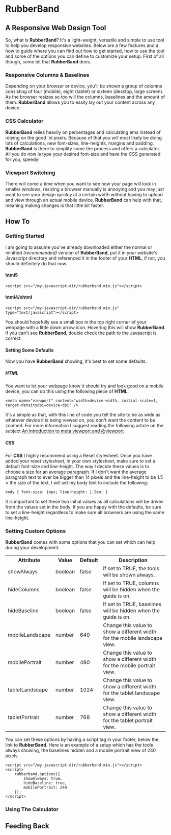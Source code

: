 # RubberBand

## A Responsive Web Design Tool

So, what is __RubberBand__? It's a light-weight, versatile and simple to use tool to help you develop responsive websites. Below are a few features and a how to guide where you can find out how to get started, how to use the tool and some of the options you can define to customize your setup. First of all though, some bit that __RubberBand__ does.

### Responsive Columns &amp; Baselines

Depending on your browser or device, you'll be shown a group of columns consisting of four (mobile), eight (tablet) or sixteen (desktop, large screen). As the browser resizes so too will the columns, baselines and the amount of them. __RubberBand__ allows you to easily lay out your content across any device.

### CSS Calculator

__RubberBand__ relies heavily on percentages and calculating ems instead of relying on the good 'ol pixels. Because of that you will most likely be doing lots of calculations, new font-sizes, line-heights, margins and padding. __RubberBand__ is there to simplify some the process and offers a calculator. All you do now is type your desired font-size and have the CSS generated for you, speedy!

### Viewport Switching

There will come a time when you want to see how your page will look in smaller windows, resizing a browser manually is annoying and you may just want to see your design quickly at a certain width without having to upload and view through an actual mobile device. __RubberBand__ can help with that, meaning making changes is that little bit faster.

## How To

### Getting Started

I am going to assume you've already downloaded either the normal or minified _(recommended)_ version of __RubberBand__, put it in your website's Javascript directory and referenced it in the footer of your __HTML__, if not, you should definitely do that now.

#### html5

`<script src="/my-javascript-dir/rubberband.min.js"></script>`

#### html4/xhtml

`<script src="/my-javascript-dir/rubberband.min.js" type="text/javascript"></script>`

You should hopefully see a small box in the top right corner of your webpage with a little down arrow icon. Hovering this will show __RubberBand__. If you can't see __RubberBand__, double check the path to the Javascript is correct.

#### Setting Some Defaults

Now you have __RubberBand__ showing, it's best to set some defaults.

##### HTML

You want to let your webpage know it should try and look good on a mobile device, you can do this using the following piece of __HTML__.

`<meta name="viewport" content="width=device-width, initial-scale=1, target-densitydpi=device-dpi" />`

It's a simple as that, with this line of code you tell the site to be as wide as whatever device it is being viewed on, you don't want the content to be zoomed. For more information I suggest reading the following article on the subject [An introduction to meta viewport and @viewport](http://dev.opera.com/articles/view/an-introduction-to-meta-viewport-and-viewport/ "read more about the viewport meta")

##### CSS

For __CSS__ I highly recommend using a Reset stylesheet. Once you have added your reset stylesheet, in your own stylesheet, make sure to set a default font-size and line-height. The way I decide these values is to choose a size for an average paragraph. If I don't want the average paragraph text to ever be bigger than 14 pixels and the line-height to be 1.5 &times; the size of the text, I will set my body text to include the following:

`body { font-size: 14px; line-height: 1.5em; }`

It is important to set these two initial values as all calculations will be driven from the values set in the body. If you are happy with the defaults, be sure to set a line-height regardless to make sure all browsers are using the same line-height.

### Setting Custom Options

__RubberBand__ comes with some options that you can set which can help during your development.

<table>
  <tr>
    <th>Attribute</th>
    <th>Value</th>
    <th>Default</th>
    <th>Description</th>
  </tr>

  <tr>
    <td>showAlways</td>
    <td>boolean</td>
    <td>false</td>
    <td>If set to TRUE, the tools will be shown always.</td>
  </tr>

  <tr>
    <td>hideColumns</td>
    <td>boolean</td>
    <td>false</td>
    <td>If set to TRUE, columns will be hidden when the guide is on.</td>
  </tr>

  <tr>
    <td>hideBaseline</td>
    <td>boolean</td>
    <td>false</td>
    <td>If set to TRUE, baselines will be hidden when the guide is on.</td>
  </tr>

  <tr>
    <td>mobileLandscape</td>
    <td>number</td>
    <td>640</td>
    <td>Change this value to show a different width for the mobile landscape view.</td>
  </tr>

  <tr>
    <td>mobilePortrait</td>
    <td>number</td>
    <td>480</td>
    <td>Change this value to show a different width for the mobile portrait view.</td>
  </tr>

  <tr>
    <td>tabletLandscape</td>
    <td>number</td>
    <td>1024</td>
    <td>Change this value to show a different width for the tablet landscape view.</td>
  </tr>

  <tr>
    <td>tabletPortrait</td>
    <td>number</td>
    <td>768</td>
    <td>Change this value to show a different width for the tablet portrait view.</td>
  </tr>
</table>

You can set these options by having a script tag in your footer, below the link to __RubberBand__. Here is an example of a setup which has the tools always showing, the baselines hidden and a mobile portrait view of 240 pixels.

    <script src="/my-javascript-dir/rubberband.min.js"></script>
    <script>
        rubberband.options({
            showAlways: true,
            hideBaseline: true,
            mobilePortrait: 240
        });
    </script>

### Using The Calculator

## Feeding Back